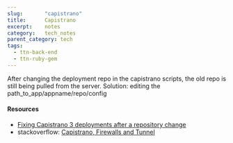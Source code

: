 ```yaml
---
slug:       "capistrano"
title:      Capistrano
excerpt:    notes
category:   tech_notes
parent_category: tech
tags:
  - ttn-back-end
  - ttn-ruby-gem
---
```


After changing the deployment repo in the capistrano scripts, the old repo is still being pulled from the server. Solution: editing the path_to_app/appname/repo/config

#### Resources

- <a href="https://coderwall.com/p/4k1lja/fixing-capistrano-3-deployments-after-a-repository-change">Fixing Capistrano 3 deployments after a repository change</a>
- stackoverflow: <a href="http://stackoverflow.com/questions/14278822/capistrano-firewalls-and-tunnel">Capistrano, Firewalls and Tunnel</a>

